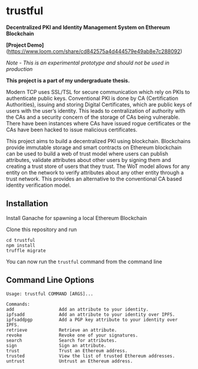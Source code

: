 

# trustful
**Decentralized PKI and Identity Management System on Ethereum Blockchain**

**[Project Demo]**(https://www.loom.com/share/cd842575a4d444579e49ab8e7c288092)

*Note - This is an experimental prototype and should not be used in production*

**This project is a part of my undergraduate thesis.**

Modern TCP uses SSL/TSL for secure communication which rely on PKIs to authenticate public keys. Conventional PKI is done by CA (Certification Authorities), issuing and storing Digital Certificates, which are public keys of users with the user’s identity. This leads to centralization of authority with the CAs and a security concern of the storage of CAs being vulnerable. There have been instances where CAs have issued rogue certificates or the CAs have been hacked to issue malicious certificates. 

This project aims to build a decentralized PKI using blockchain. Blockchains provide immutable storage and smart contracts on Ethereum blockchain can be used to build a web of trust model where users can publish attributes, validate attributes about other users by signing them and creating a trust store of users that they trust. The WoT model allows for any entity on the network to verify attributes about any other entity through a trust network. This provides an alternative to the conventional CA based identity verification model.

## Installation

Install Ganache for spawning a local Ethereum Blockchain

Clone this repository and run
```
cd trustful   
npm install  
truffle migrate
```

You can now run the `trustful` command from the command line

## Command Line Options

```
Usage: trustful COMMAND [ARGS]...  
  
Commands:  
add                 Add an attribute to your identity.  
ipfsadd             Add an attribute to your identity over IPFS.  
ipfsaddpgp          Add a PGP key attribute to your identity over IPFS.  
retrieve            Retrieve an attribute.  
revoke              Revoke one of your signatures.  
search              Search for attributes.  
sign                Sign an attribute.  
trust               Trust an Ethereum address.  
trusted             View the list of trusted Ethereum addresses.  
untrust             Untrust an Ethereum address.
```
